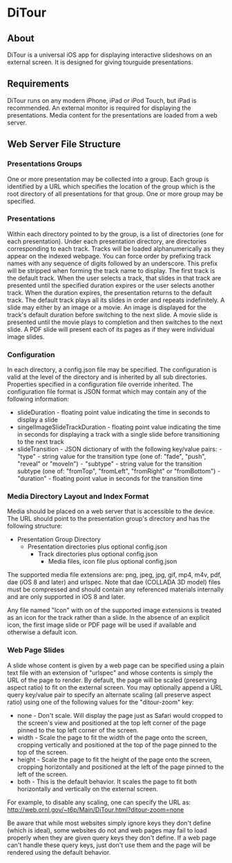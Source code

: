 # DiTour

## About
DiTour is a universal iOS app for displaying interactive slideshows on an external screen. It is designed for giving tourguide presentations. 

## Requirements
DiTour runs on any modern iPhone, iPad or iPod Touch, but iPad is recommended. An external monitor is required for displaying the presentations. Media content for the presentations are loaded from a web server.

## Web Server File Structure

### Presentations Groups
One or more presentation may be collected into a group. Each group is identified by a URL which specifies the location of the group which is the root directory of all presentations for that group. One or more group may be specified.

### Presentations
Within each directory pointed to by the group, is a list of directories (one for each presentation). Under each presentation directory, are directories corresponding to each track. Tracks will be loaded alphanumerically as they appear on the indexed webpage. You can force order by prefixing track names with any sequence of digits followed by an underscore. This prefix will be stripped when forming the track name to display. The first track is the default track. When the user selects a track, that slides in that track are presented until the specified duration expires or the user selects another track. When the duration expires, the presentation returns to the default track. The default track plays all its slides in order and repeats indefinitely. A slide may either by an image or a movie. An image is displayed for the track's default duration before switching to the next slide. A movie slide is presented until the movie plays to completion and then switches to the next slide. A PDF slide will present each of its pages as if they were individual image slides.

### Configuration
In each directory, a config.json file may be specified. The configuration is valid at the level of the directory and is inherited by all sub directories. Properties specified in a configuration file override inherited. The configuration file format is JSON format which may contain any of the following information:
* slideDuration  - floating point value indicating the time in seconds to display a slide
* singelImageSlideTrackDuration - floating point value indicating the time in seconds for displaying a track with a single slide before transitioning to the next track
* slideTransition - JSON dictionary of with the following key/value pairs:
  ⁃	"type" - string value for the transition type (one of:  "fade", "push", "reveal" or "moveIn")
  ⁃	"subtype" - string value for the transition subtype (one of: "fromTop", "fromLeft", "fromRight" or "fromBottom")
  ⁃	"duration" - floating point value in seconds for the transition time

### Media Directory Layout and Index Format
Media should be placed on a web server that is accessible to the device. The URL should point to the presentation group's directory and has the following structure:

* Presentation Group Directory
  * Presentation directories plus optional config.json
    * Track directories plus optional config.json
	  * Media files, icon file plus optional config.json

The supported media file extensions are: png, jpeg, jpg, gif, mp4, m4v, pdf, dae (iOS 8 and later) and urlspec. Note that dae (COLLADA 3D model) files must be compressed and should contain any referenced materials internally and are only supported in iOS 8 and later.

Any file named "Icon" with on of the supported image extensions is treated as an icon for the track rather than a slide. In the absence of an explicit icon, the first image slide or PDF page will be used if available and otherwise a default icon.

### Web Page Slides
A slide whose content is given by a web page can be specified using a plain text file with an extension of "urlspec" and whose contents is simply the URL of the page to render. By default, the page will be scaled (preserving aspect ratio) to fit on the external screen. You may optionally append a URL query key/value pair to specify an alternate scaling (all preserve aspect ratio) using one of the following values for the "ditour-zoom" key:
*	none		- Don't scale. Will display the page just as Safari would cropped to the screen's view and positioned at the top left corner of the page pinned to the top left corner of the screen.
*	width		- Scale the page to fit the width of the page onto the screen, cropping vertically and positioned at the top of the page pinned to the top of the screen.
*	height	- Scale the page to fit the height of the page onto the screen, cropping horizontally and positioned at the left of the page pinned to the left of the screen.
*	both		- This is the default behavior. It scales the page to fit both horizontally and vertically on the external screen.

For example, to disable any scaling, one can specify the URL as: http://web.ornl.gov/~t6p/Main/DiTour.html?ditour-zoom=none

Be aware that while most websites simply ignore keys they don't define (which is ideal), some websites do not and web pages may fail to load properly when they are given query keys they don't define. If a web page can't handle these query keys, just don't use them and the page will be rendered using the default behavior.

